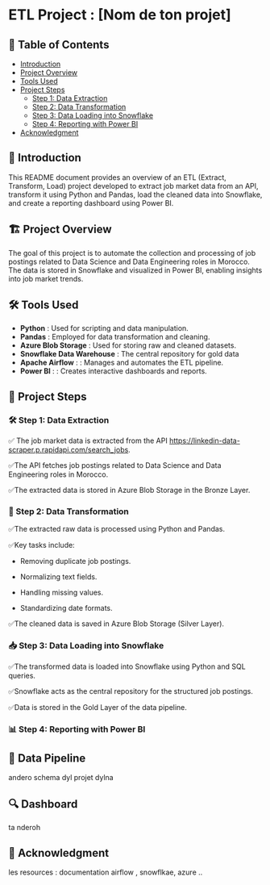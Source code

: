 # ETL Project : [Nom de ton projet]

## 📌 Table of Contents
- [Introduction](#introduction)
- [Project Overview](#project-overview)
- [Tools Used](#tools-used)
- [Project Steps](#project-steps)
  - [Step 1: Data Extraction](#step-1-extraction-des-données)
  - [Step 2: Data Transformation](#step-2-transformation-des-données)
  - [Step 3: Data Loading into Snowflake](#step-3-chargement-des-données)
  - [Step 4: Reporting with Power BI](#step-4-visualisation-des-données)
- [Acknowledgment](#acknowledgment)


## 🎯 Introduction
This README document provides an overview of an ETL (Extract, Transform, Load) project developed to extract job market data from an API, transform it using Python and Pandas, load the cleaned data into Snowflake, and create a reporting dashboard using Power BI.

## 🏗️ Project Overview
The goal of this project is to automate the collection and processing of job postings related to Data Science and Data Engineering roles in Morocco. The  data is stored in Snowflake and visualized in Power BI, enabling insights into job market trends.

## 🛠️ Tools Used
- **Python** : Used for scripting and data manipulation.
- **Pandas** : Employed for data transformation and cleaning.
- **Azure Blob Storage** :  Used for storing raw and cleaned datasets.
- **Snowflake Data Warehouse** : The central repository for gold data
- **Apache Airflow** : : Manages and automates the ETL pipeline.
- **Power BI** : : Creates interactive dashboards and reports.

## 📌 Project Steps

### 🛠 Step 1: Data Extraction

✅ The job market data is extracted from the API https://linkedin-data-scraper.p.rapidapi.com/search_jobs.

✅The API fetches job postings related to Data Science and Data Engineering roles in Morocco.

✅The extracted data is stored in Azure Blob Storage in the Bronze Layer. 

### 🔄 Step 2: Data Transformation


✅The extracted raw data is processed using Python and Pandas.

✅Key tasks include:

   - Removing duplicate job postings.

   - Normalizing text fields.

   - Handling missing values.

   - Standardizing date formats.

✅The cleaned data is saved in Azure Blob Storage (Silver Layer).

### 📥 Step 3: Data Loading into Snowflake
✅The transformed data is loaded into Snowflake using Python and SQL queries.

✅Snowflake acts as the central repository for the structured job postings.

✅Data is stored in the Gold Layer of the data pipeline.

### 📊 Step 4: Reporting with Power BI


## 🎨 Data Pipeline
andero schema dyl projet dylna 

## 🔍 Dashboard
ta nderoh 

## 🙏 Acknowledgment
les resources : documentation airflow , snowflkae, azure ..

